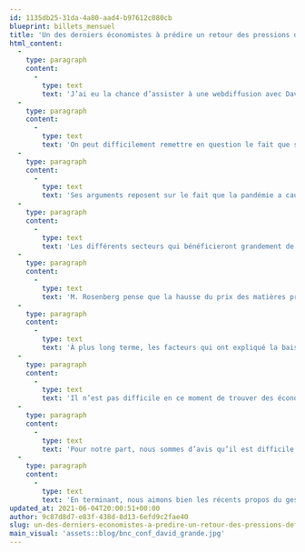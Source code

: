 ```yaml
---
id: 1135db25-31da-4a80-aad4-b97612c080cb
blueprint: billets_mensuel
title: 'Un des derniers économistes à prédire un retour des pressions déflationnistes'
html_content:
  -
    type: paragraph
    content:
      -
        type: text
        text: 'J’ai eu la chance d’assister à une webdiffusion avec David Rosenberg, président, économiste et stratège en chef de Rosenberg Research. M. Rosenberg a été économiste en chef pour l’Amérique du Nord chez Merrill Lynch, du début de 2002 jusqu’en 2009, avant de rejoindre la firme Gluskin Sheff en 2009. Il a gagné en notoriété pour avoir prédit l’effondrement du marché immobilier américain en 2008-2009 et il est connu pour ses opinions à contre-courant. Certains prétendront même qu’il peut être considéré comme un « permabear », soit un investisseur qui prévoit toujours une baisse des marchés boursiers.'
  -
    type: paragraph
    content:
      -
        type: text
        text: 'On peut difficilement remettre en question le fait que ses perspectives économiques actuelles soient à contre-courant car il continue de croire que les pressions inflationnistes des derniers mois sont transitoires et que les pressions déflationnistes réapparaîtront à la fin de 2021, et ce, malgré des politiques monétaires et fiscales ultra-accommodantes.'
  -
    type: paragraph
    content:
      -
        type: text
        text: 'Ses arguments reposent sur le fait que la pandémie a causé des dommages importants à l’économie en termes de sous-utilisation de la main-d’œuvre et que lorsque l’effet des différents programmes gouvernementaux s’estompera, la reprise de l’économie sera plus modeste qu’anticipé. En 2020, la hausse des dépenses gouvernementales américaines a représenté 8 % du PIB et 28 % des revenus des ménages provenaient du gouvernement alors que la moyenne des dix dernières années est d’environ 17 %. De plus, 15 % de la population active est encore sous un programme d’assurance-emploi comparativement à 2 % avant la pandémie.'
  -
    type: paragraph
    content:
      -
        type: text
        text: 'Les différents secteurs qui bénéficieront grandement de la reprise économique, tels que la restauration, l’hôtellerie, le loisir et le tourisme, représentent seulement 4 % du PIB américain. La composante plus importante des biens durables, qui représente 10 % du PIB, est déjà à un niveau record. Lorsque le niveau des stocks de biens durables par habitant atteint un niveau record, il y a incontestablement peu de place à la croissance.'
  -
    type: paragraph
    content:
      -
        type: text
        text: 'M. Rosenberg pense que la hausse du prix des matières premières aura peu d’impact sur le niveau d’inflation d’un pays comme les États-Unis qui est de plus en plus axé vers les services. En outre, il croit que la hausse des prix actuelle n’est pas soutenable et que les prix rebaisseront lorsque les perturbations de l’offre liées à la pandémie s’estomperont. Contrairement aux États-Unis, la Chine essaie de réduire son niveau d’endettement, surtout dans le secteur corporatif, ce qui réduira aussi la pression haussière sur le prix des matières premières.'
  -
    type: paragraph
    content:
      -
        type: text
        text: 'À plus long terme, les facteurs qui ont expliqué la baisse du taux d’inflation au cours de la dernière décennie, tels que le vieillissement de la population et le niveau élevé d’endettement, seront toujours présents.'
  -
    type: paragraph
    content:
      -
        type: text
        text: 'Il n’est pas difficile en ce moment de trouver des économistes en désaccord avec le pronostic de M. Rosenberg. Larry Summers, ancien secrétaire au Trésor sous Bill Clinton et professeur à l’université Harvard, pense que la taille du dernier programme d’aide du gouvernement américain de 1 900 milliards n’était pas justifiée et que les 2 000 milliards épargnés par les ménages américains durant la pandémie, les achats d’actifs de la Réserve fédérale, le taux directeur de la Réserve fédérale à 0 %, ainsi que la valorisation élevée des actifs, notamment les actions et l’immobilier, entraîneront une forte hausse de la demande et par le fait même, une pression à la hausse sur le taux d’inflation.'
  -
    type: paragraph
    content:
      -
        type: text
        text: 'Pour notre part, nous sommes d’avis qu’il est difficile de prévoir les cycles économiques car il s’agit d’un système hautement complexe. D’ailleurs, nous n’essayons pas de prédire la direction de l’économie à court terme ou à moyen terme. Nous essayons de bâtir des portefeuilles qui seront en mesure de bien performer peu importe le niveau de croissance économique, et ce, tant en période inflationniste que déflationniste. En détenant des sociétés peu endettées, dont le modèle d’affaires est peu cyclique et protégé par des barrières à l’entrée élevées, nous devrions être en mesure de réaliser un rendement intéressant à long terme tout en minimisant le risque à la baisse des portefeuilles.'
  -
    type: paragraph
    content:
      -
        type: text
        text: 'En terminant, nous aimons bien les récents propos du gestionnaire d’obligations Jeffrey Gundlach qui dit ne pas savoir si les pressions inflationnistes seront transitoires ou soutenues, mais qu’il est inquiet que les membres de la Réserve fédérale prétendent connaître la réponse (selon eux, elle est transitoire).'
updated_at: 2021-06-04T20:00:51+00:00
author: 9c87d8d7-e83f-438d-8d13-6efd9c2fae40
slug: un-des-derniers-economistes-a-predire-un-retour-des-pressions-deflationnistes
main_visual: 'assets::blog/bnc_conf_david_grande.jpg'
---
```

